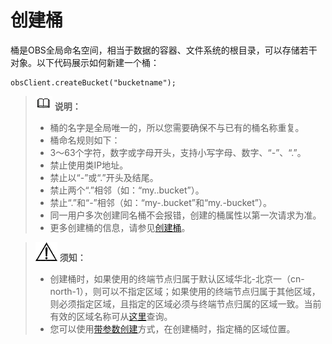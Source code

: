 # 创建桶<a name="obs_21_0108"></a>

桶是OBS全局命名空间，相当于数据的容器、文件系统的根目录，可以存储若干对象。以下代码展示如何新建一个桶：

```
obsClient.createBucket("bucketname");
```

>![](public_sys-resources/icon-note.gif) **说明：**   
>-   桶的名字是全局唯一的，所以您需要确保不与已有的桶名称重复。  
>-   桶命名规则如下：  
>    -   3～63个字符，数字或字母开头，支持小写字母、数字、“-”、“.”。  
>    -   禁止使用类IP地址。  
>    -   禁止以“-”或“.”开头及结尾。  
>    -   禁止两个“.”相邻（如：“my..bucket”）。  
>    -   禁止“.”和“-”相邻（如：“my-.bucket”和“my.-bucket”）。  
>-   同一用户多次创建同名桶不会报错，创建的桶属性以第一次请求为准。  
>-   更多创建桶的信息，请参见[创建桶](创建桶.md)。  

>![](public_sys-resources/icon-notice.gif) **须知：**   
>-   创建桶时，如果使用的终端节点归属于默认区域华北-北京一（cn-north-1），则可以不指定区域；如果使用的终端节点归属于其他区域，则必须指定区域，且指定的区域必须与终端节点归属的区域一致。当前有效的区域名称可从[这里](https://developer.huaweicloud.com/endpoint?OBS)查询。  
>-   您可以使用[带参数创建](创建桶.md#section152782516148)方式，在创建桶时，指定桶的区域位置。  

